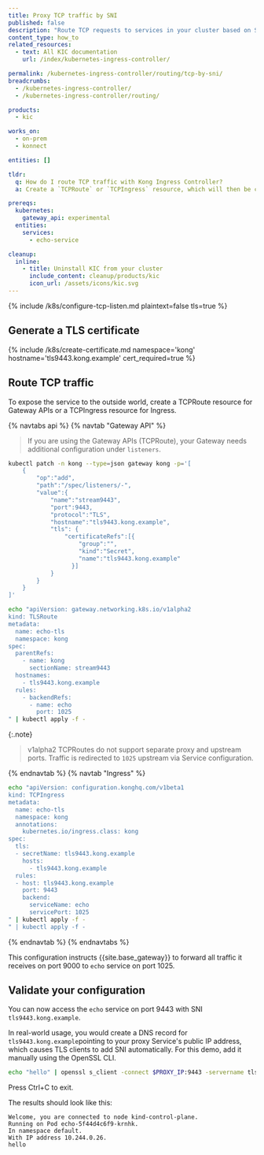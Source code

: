 ```yaml
---
title: Proxy TCP traffic by SNI
published: false
description: "Route TCP requests to services in your cluster based on SNI using TCPRoute or TCPIngress"
content_type: how_to
related_resources:
  - text: All KIC documentation
    url: /index/kubernetes-ingress-controller/

permalink: /kubernetes-ingress-controller/routing/tcp-by-sni/
breadcrumbs:
  - /kubernetes-ingress-controller/
  - /kubernetes-ingress-controller/routing/

products:
  - kic

works_on:
  - on-prem
  - konnect

entities: []

tldr:
  q: How do I route TCP traffic with Kong Ingress Controller?
  a: Create a `TCPRoute` or `TCPIngress` resource, which will then be converted in to a {{ site.base_gateway }} Service and Route

prereqs:
  kubernetes:
    gateway_api: experimental
  entities:
    services:
      - echo-service

cleanup:
  inline:
    - title: Uninstall KIC from your cluster
      include_content: cleanup/products/kic
      icon_url: /assets/icons/kic.svg
---
```


{% include /k8s/configure-tcp-listen.md plaintext=false tls=true %}

## Generate a TLS certificate

{% include /k8s/create-certificate.md namespace='kong' hostname='tls9443.kong.example' cert_required=true %}

## Route TCP traffic

To expose the service to the outside world, create a TCPRoute resource for Gateway APIs or a TCPIngress resource for Ingress.

{% navtabs api %}
{% navtab "Gateway API" %}

> If you are using the Gateway APIs (TCPRoute), your Gateway needs additional configuration under `listeners`.

```bash
kubectl patch -n kong --type=json gateway kong -p='[
    {
        "op":"add",
        "path":"/spec/listeners/-",
        "value":{
            "name":"stream9443",
            "port":9443,
            "protocol":"TLS",
            "hostname":"tls9443.kong.example",
            "tls": {
                "certificateRefs":[{
                    "group":"",
                    "kind":"Secret",
                    "name":"tls9443.kong.example"
                  }]
            }
        }
    }
]'
```

```bash
echo "apiVersion: gateway.networking.k8s.io/v1alpha2
kind: TLSRoute
metadata:
  name: echo-tls
  namespace: kong
spec:
  parentRefs:
    - name: kong
      sectionName: stream9443
  hostnames:
    - tls9443.kong.example
  rules:
    - backendRefs:
      - name: echo
        port: 1025
" | kubectl apply -f -
```

{:.note}

> v1alpha2 TCPRoutes do not support separate proxy and upstream ports. Traffic
> is redirected to `1025` upstream via Service configuration.

{% endnavtab %}
{% navtab "Ingress" %}
```bash
echo "apiVersion: configuration.konghq.com/v1beta1
kind: TCPIngress
metadata:
  name: echo-tls
  namespace: kong
  annotations:
    kubernetes.io/ingress.class: kong
spec:
  tls:
  - secretName: tls9443.kong.example
    hosts:
      - tls9443.kong.example
  rules:
  - host: tls9443.kong.example
    port: 9443
    backend:
      serviceName: echo
      servicePort: 1025
" | kubectl apply -f -
" | kubectl apply -f -
```

{% endnavtab %}
{% endnavtabs %}

This configuration instructs {{site.base_gateway}} to forward all traffic it
receives on port 9000 to `echo` service on port 1025.

## Validate your configuration

You can now access the `echo` service on port 9443 with SNI `tls9443.kong.example`.

In real-world usage, you would create a DNS record for `tls9443.kong.example`pointing to your proxy Service's public IP address, which causes TLS clients to add SNI automatically. For this demo, add it manually using the OpenSSL CLI.

```bash
echo "hello" | openssl s_client -connect $PROXY_IP:9443 -servername tls9443.kong.example -quiet 2>/dev/null
```
Press Ctrl+C to exit.

The results should look like this:
```text
Welcome, you are connected to node kind-control-plane.
Running on Pod echo-5f44d4c6f9-krnhk.
In namespace default.
With IP address 10.244.0.26.
hello
```
